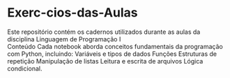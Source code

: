# Exerc-cios-das-Aulas
Este repositório contém os cadernos utilizados durante as aulas da disciplina Linguagem de Programação I  
Conteúdo  Cada notebook aborda conceitos fundamentais da programação com Python, incluindo:  Variáveis ​​e tipos de dados Funções Estruturas de repetição Manipulação de listas Leitura e escrita de arquivos Lógica condicional.
